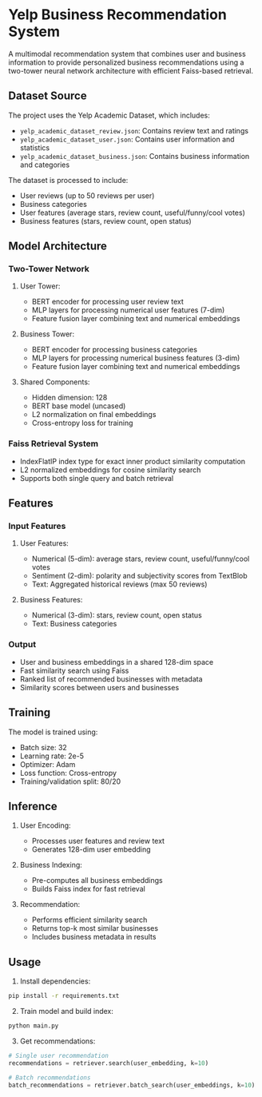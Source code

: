 # Yelp Business Recommendation System

A multimodal recommendation system that combines user and business information to provide personalized business recommendations using a two-tower neural network architecture with efficient Faiss-based retrieval.

## Dataset Source

The project uses the Yelp Academic Dataset, which includes:
- `yelp_academic_dataset_review.json`: Contains review text and ratings
- `yelp_academic_dataset_user.json`: Contains user information and statistics
- `yelp_academic_dataset_business.json`: Contains business information and categories

The dataset is processed to include:
- User reviews (up to 50 reviews per user)
- Business categories
- User features (average stars, review count, useful/funny/cool votes)
- Business features (stars, review count, open status)

## Model Architecture

### Two-Tower Network
1. User Tower:
   - BERT encoder for processing user review text
   - MLP layers for processing numerical user features (7-dim)
   - Feature fusion layer combining text and numerical embeddings

2. Business Tower:
   - BERT encoder for processing business categories
   - MLP layers for processing numerical business features (3-dim)
   - Feature fusion layer combining text and numerical embeddings

3. Shared Components:
   - Hidden dimension: 128
   - BERT base model (uncased)
   - L2 normalization on final embeddings
   - Cross-entropy loss for training

### Faiss Retrieval System
- IndexFlatIP index type for exact inner product similarity computation
- L2 normalized embeddings for cosine similarity search
- Supports both single query and batch retrieval

## Features

### Input Features
1. User Features:
   - Numerical (5-dim): average stars, review count, useful/funny/cool votes
   - Sentiment (2-dim): polarity and subjectivity scores from TextBlob
   - Text: Aggregated historical reviews (max 50 reviews)

2. Business Features:
   - Numerical (3-dim): stars, review count, open status
   - Text: Business categories

### Output
- User and business embeddings in a shared 128-dim space
- Fast similarity search using Faiss
- Ranked list of recommended businesses with metadata
- Similarity scores between users and businesses

## Training

The model is trained using:
- Batch size: 32
- Learning rate: 2e-5
- Optimizer: Adam
- Loss function: Cross-entropy
- Training/validation split: 80/20

## Inference

1. User Encoding:
   - Processes user features and review text
   - Generates 128-dim user embedding

2. Business Indexing:
   - Pre-computes all business embeddings
   - Builds Faiss index for fast retrieval

3. Recommendation:
   - Performs efficient similarity search
   - Returns top-k most similar businesses
   - Includes business metadata in results

## Usage

1. Install dependencies:
```bash
pip install -r requirements.txt
```

2. Train model and build index:
```bash
python main.py
```

3. Get recommendations:
```python
# Single user recommendation
recommendations = retriever.search(user_embedding, k=10)

# Batch recommendations
batch_recommendations = retriever.batch_search(user_embeddings, k=10)
```